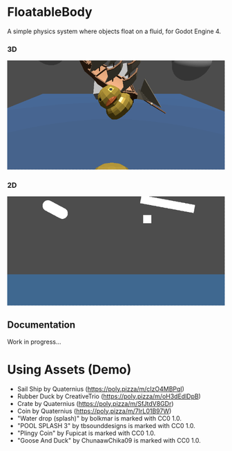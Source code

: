 # FloatableBody
A simple physics system where objects float on a fluid, for Godot Engine 4.

### 3D
![](docs/floatable3d.gif)

### 2D
![](docs/floatable2d.gif)

## Documentation
Work in progress...

# Using Assets (Demo)
- Sail Ship by Quaternius (https://poly.pizza/m/cIzO4MBPqI)
- Rubber Duck by CreativeTrio (https://poly.pizza/m/oH3dEdlDpB)
- Crate by Quaternius (https://poly.pizza/m/SfJtdV8GDr)
- Coin by Quaternius (https://poly.pizza/m/7IrL01B97W)
- "Water drop (splash)" by bolkmar is marked with CC0 1.0.
- "POOL SPLASH 3" by tbsounddesigns is marked with CC0 1.0.
- "Plingy Coin" by Fupicat is marked with CC0 1.0.
- "Goose And Duck" by ChunaawChika09 is marked with CC0 1.0.